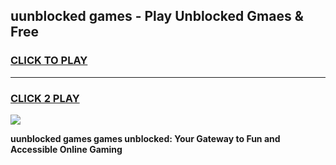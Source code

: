 
## uunblocked games - Play Unblocked Gmaes & Free
<h3>
<a href="https://news.freeplayer.one?title=uunblocked_games&ref=16F">CLICK TO PLAY</a></h3>
<hr>

<h3>
<a href="https://news.freeplayer.one?title=uunblocked_games&ref=16F">CLICK 2 PLAY</a>
  
</h3>

<a href="https://news.freeplayer.one?title=uunblocked_games&ref=16F/"><img src="https://clearcache.store/games.png"></a>


**uunblocked games games unblocked: Your Gateway to Fun and Accessible Online Gaming**
